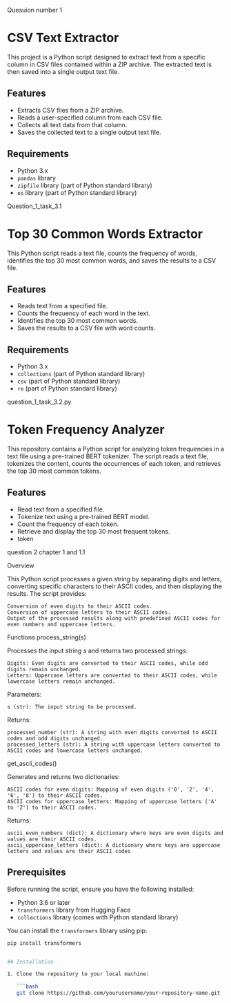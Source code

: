  Quesuion number 1
# CSV Text Extractor

This project is a Python script designed to extract text from a specific column in CSV files contained within a ZIP archive. The extracted text is then saved into a single output text file.

## Features

- Extracts CSV files from a ZIP archive.
- Reads a user-specified column from each CSV file.
- Collects all text data from that column.
- Saves the collected text to a single output text file.

## Requirements

- Python 3.x
- `pandas` library
- `zipfile` library (part of Python standard library)
- `os` library (part of Python standard library)


Question_1_task_3.1

# Top 30 Common Words Extractor

This Python script reads a text file, counts the frequency of words, identifies the top 30 most common words, and saves the results to a CSV file.

## Features

- Reads text from a specified file.
- Counts the frequency of each word in the text.
- Identifies the top 30 most common words.
- Saves the results to a CSV file with word counts.

## Requirements

- Python 3.x
- `collections` (part of Python standard library)
- `csv` (part of Python standard library)
- `re` (part of Python standard library)


question_1_task_3.2.py
   
# Token Frequency Analyzer

This repository contains a Python script for analyzing token frequencies in a text file using a pre-trained BERT tokenizer. The script reads a text file, tokenizes the content, counts the occurrences of each token, and retrieves the top 30 most common tokens.

## Features

- Read text from a specified file.
- Tokenize text using a pre-trained BERT model.
- Count the frequency of each token.
- Retrieve and display the top 30 most frequent tokens.
- token


question 2 chapter 1 and 1.1

Overview

This Python script processes a given string by separating digits and letters, converting specific characters to their ASCII codes, and then displaying the results. The script provides:

    Conversion of even digits to their ASCII codes.
    Conversion of uppercase letters to their ASCII codes.
    Output of the processed results along with predefined ASCII codes for even numbers and uppercase letters.

Functions
process_string(s)

Processes the input string s and returns two processed strings:

    Digits: Even digits are converted to their ASCII codes, while odd digits remain unchanged.
    Letters: Uppercase letters are converted to their ASCII codes, while lowercase letters remain unchanged.

Parameters:

    s (str): The input string to be processed.

Returns:

    processed_number (str): A string with even digits converted to ASCII codes and odd digits unchanged.
    processed_letters (str): A string with uppercase letters converted to ASCII codes and lowercase letters unchanged.

get_ascii_codes()

Generates and returns two dictionaries:

    ASCII codes for even digits: Mapping of even digits ('0', '2', '4', '6', '8') to their ASCII codes.
    ASCII codes for uppercase letters: Mapping of uppercase letters ('A' to 'Z') to their ASCII codes.

Returns:

    ascii_even_numbers (dict): A dictionary where keys are even digits and values are their ASCII codes.
    ascii_uppercase_letters (dict): A dictionary where keys are uppercase letters and values are their ASCII codes
    
## Prerequisites

Before running the script, ensure you have the following installed:

- Python 3.6 or later
- `transformers` library from Hugging Face
- `collections` library (comes with Python standard library)

You can install the `transformers` library using pip:

```bash
pip install transformers


## Installation

1. Clone the repository to your local machine:

   ```bash
   git clone https://github.com/yourusername/your-repository-name.git
